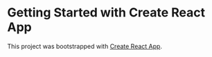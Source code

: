 # Getting Started with Create React App
This project was bootstrapped with [Create React App](https://github.com/facebook/create-react-app).

